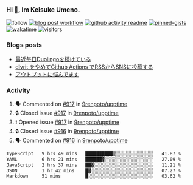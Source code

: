 ### Hi 👋, Im Keisuke Umeno.

<!--
**9renpoto/9renpoto** is a ✨ _special_ ✨ repository because its `README.md` (this file) appears on your GitHub profile.

Here are some ideas to get you started:

- 🔭 I’m currently working on ...
- 🌱 I’m currently learning ...
- 👯 I’m looking to collaborate on ...
- 🤔 I’m looking for help with ...
- 💬 Ask me about ...
- 📫 How to reach me: ...
- 😄 Pronouns: ...
- ⚡ Fun fact: ...
-->

![follow](https://img.shields.io/github/followers/9renpoto?label=Follow&style=social)
[![blog post workflow](https://github.com/9renpoto/9renpoto/actions/workflows/blog.yml/badge.svg)](https://github.com/9renpoto/9renpoto/actions/workflows/blog.yml)
[![github activity readme](https://github.com/9renpoto/9renpoto/actions/workflows/activity.yml/badge.svg)](https://github.com/9renpoto/9renpoto/actions/workflows/activity.yml)
[![pinned-gists](https://github.com/9renpoto/9renpoto/actions/workflows/pin-gist.yml/badge.svg)](https://github.com/9renpoto/9renpoto/actions/workflows/pin-gist.yml)
[![wakatime](https://github.com/9renpoto/9renpoto/actions/workflows/waka-readme-status.yml/badge.svg)](https://github.com/9renpoto/9renpoto/actions/workflows/waka-readme-status.yml)
![visitors](https://komarev.com/ghpvc/?username=9renpoto&label=Profile%20views&color=0e75b6&style=flat)

### Blogs posts

<!-- BLOG-POST-LIST:START -->
- [最近毎日Duolingoを続けている](https://9renpoto.win/entry/2023/12/05/duolingo)
- [dlvrit をやめてGithub Actions でRSSからSNSに投稿する](https://9renpoto.win/entry/2023/11/12/dlvrit-to-gh-actions)
- [アウトプットに悩んでます](https://9renpoto.win/entry/2023/11/11/technology-to-limit-input)
<!-- BLOG-POST-LIST:END -->

### Activity

<!--START_SECTION:activity-->
1. 🗣 Commented on [#917](https://github.com/9renpoto/upptime/issues/917#issuecomment-1871441232) in [9renpoto/upptime](https://github.com/9renpoto/upptime)
2. 🔒 Closed issue [#917](https://github.com/9renpoto/upptime/issues/917) in [9renpoto/upptime](https://github.com/9renpoto/upptime)
3. ❗ Opened issue [#917](https://github.com/9renpoto/upptime/issues/917) in [9renpoto/upptime](https://github.com/9renpoto/upptime)
4. 🔒 Closed issue [#916](https://github.com/9renpoto/upptime/issues/916) in [9renpoto/upptime](https://github.com/9renpoto/upptime)
5. 🗣 Commented on [#916](https://github.com/9renpoto/upptime/issues/916#issuecomment-1871111733) in [9renpoto/upptime](https://github.com/9renpoto/upptime)
<!--END_SECTION:activity-->

<!--START_SECTION:waka-->

```txt
TypeScript   9 hrs 49 mins   ██████████▒░░░░░░░░░░░░░░   41.87 %
YAML         6 hrs 21 mins   ██████▓░░░░░░░░░░░░░░░░░░   27.09 %
JavaScript   2 hrs 37 mins   ██▓░░░░░░░░░░░░░░░░░░░░░░   11.21 %
JSON         1 hr 42 mins    █▓░░░░░░░░░░░░░░░░░░░░░░░   07.27 %
Markdown     51 mins         █░░░░░░░░░░░░░░░░░░░░░░░░   03.62 %
```

<!--END_SECTION:waka-->
